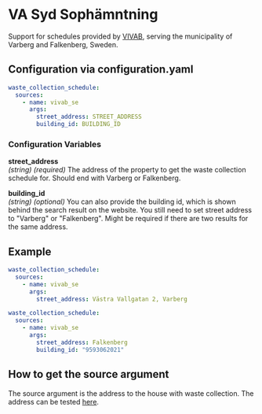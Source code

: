 # VA Syd Sophämntning

Support for schedules provided by [VIVAB](https://vivab.se/%C3%A5tervinning-avfall/hushallsavfall/vara-abonnemang/h%C3%A4mtning-av-hush%C3%A5llsavfall), serving the municipality of Varberg and Falkenberg, Sweden.

## Configuration via configuration.yaml

```yaml
waste_collection_schedule:
  sources:
    - name: vivab_se
      args:
        street_address: STREET_ADDRESS
        building_id: BUILDING_ID
```

### Configuration Variables

**street_address**  
*(string) (required)* The address of the property to get the waste collection schedule for. Should end with Varberg or Falkenberg.

**building_id**  
*(string) (optional)* You can also provide the building id, which is shown behind the search result on the website. You still need to set street address to "Varberg" or "Falkenberg". Might be required if there are two results for the same address.

## Example

```yaml
waste_collection_schedule:
  sources:
    - name: vivab_se
      args:
        street_address: Västra Vallgatan 2, Varberg
```

```yaml
waste_collection_schedule:
  sources:
    - name: vivab_se
      args:
        street_address: Falkenberg
        building_id: "9593062021"
```

## How to get the source argument

The source argument is the address to the house with waste collection. The address can be tested [here](https://vivab.se/%C3%A5tervinning-avfall/hushallsavfall/vara-abonnemang/h%C3%A4mtning-av-hush%C3%A5llsavfall).

